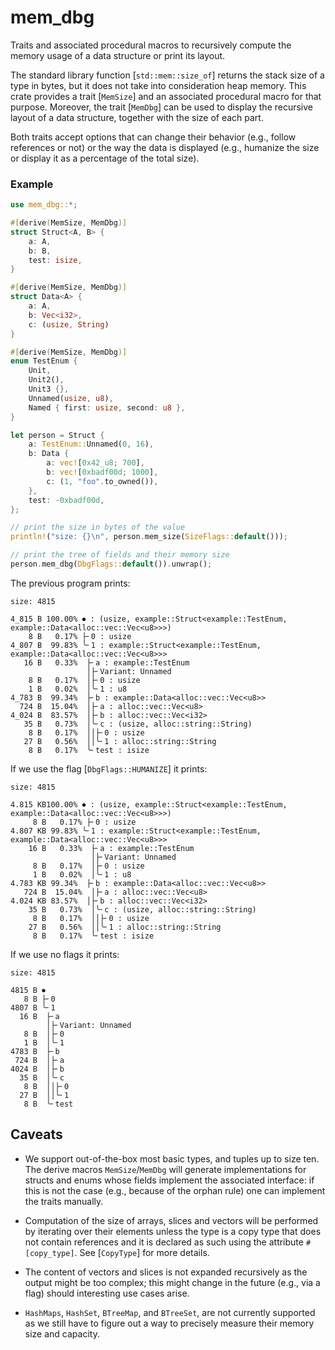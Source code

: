 # mem_dbg

Traits and associated procedural macros to recursively compute the memory usage of a data structure or print its layout.

The standard library function [`std::mem::size_of`] returns the stack size of a type in bytes, but
it does not take into consideration heap memory. This crate provides a trait [`MemSize`] and an associated procedural macro
for that purpose. Moreover, the trait [`MemDbg`] can be used to display the recursive layout of a data structure, together
with the size of each part.

Both traits accept options that can change their behavior (e.g., follow references or not) or 
the way the data is displayed (e.g., humanize the size or display it as a percentage of the total size).

### Example
```rust
use mem_dbg::*;

#[derive(MemSize, MemDbg)]
struct Struct<A, B> {
    a: A,
    b: B,
    test: isize,
}

#[derive(MemSize, MemDbg)]
struct Data<A> {
    a: A,
    b: Vec<i32>,
    c: (usize, String)
}

#[derive(MemSize, MemDbg)]
enum TestEnum {
    Unit,
    Unit2(),
    Unit3 {},
    Unnamed(usize, u8),
    Named { first: usize, second: u8 },
}

let person = Struct {
    a: TestEnum::Unnamed(0, 16),
    b: Data {
        a: vec![0x42_u8; 700],
        b: vec![0xbadf00d; 1000],
        c: (1, "foo".to_owned()),
    },
    test: -0xbadf00d,
};

// print the size in bytes of the value
println!("size: {}\n", person.mem_size(SizeFlags::default()));

// print the tree of fields and their memory size
person.mem_dbg(DbgFlags::default()).unwrap();
```

The previous program prints:
```text
size: 4815

4_815 B 100.00% ⏺ : (usize, example::Struct<example::TestEnum, example::Data<alloc::vec::Vec<u8>>>)
    8 B   0.17% ├╴0 : usize
4_807 B  99.83% ╰╴1 : example::Struct<example::TestEnum, example::Data<alloc::vec::Vec<u8>>>
   16 B   0.33%  ├╴a : example::TestEnum
                 │├╴Variant: Unnamed
    8 B   0.17%  │├╴0 : usize
    1 B   0.02%  │╰╴1 : u8
4_783 B  99.34%  ├╴b : example::Data<alloc::vec::Vec<u8>>
  724 B  15.04%  │├╴a : alloc::vec::Vec<u8>
4_024 B  83.57%  │├╴b : alloc::vec::Vec<i32>
   35 B   0.73%  │╰╴c : (usize, alloc::string::String)
    8 B   0.17%  ││├╴0 : usize
   27 B   0.56%  ││╰╴1 : alloc::string::String
    8 B   0.17%  ╰╴test : isize
```
If we use the flag [`DbgFlags::HUMANIZE`] it prints:
```text
size: 4815

4.815 KB100.00% ⏺ : (usize, example::Struct<example::TestEnum, example::Data<alloc::vec::Vec<u8>>>)
     8 B   0.17% ├╴0 : usize
4.807 KB 99.83% ╰╴1 : example::Struct<example::TestEnum, example::Data<alloc::vec::Vec<u8>>>
    16 B   0.33%  ├╴a : example::TestEnum
                  │├╴Variant: Unnamed
     8 B   0.17%  │├╴0 : usize
     1 B   0.02%  │╰╴1 : u8
4.783 KB 99.34%  ├╴b : example::Data<alloc::vec::Vec<u8>>
   724 B  15.04%  │├╴a : alloc::vec::Vec<u8>
4.024 KB 83.57%  │├╴b : alloc::vec::Vec<i32>
    35 B   0.73%  │╰╴c : (usize, alloc::string::String)
     8 B   0.17%  ││├╴0 : usize
    27 B   0.56%  ││╰╴1 : alloc::string::String
     8 B   0.17%  ╰╴test : isize
```
If we use no flags it prints:
```text
size: 4815

4815 B ⏺
   8 B ├╴0
4807 B ╰╴1
  16 B  ├╴a
        │├╴Variant: Unnamed
   8 B  │├╴0
   1 B  │╰╴1
4783 B  ├╴b
 724 B  │├╴a
4024 B  │├╴b
  35 B  │╰╴c
   8 B  ││├╴0
  27 B  ││╰╴1
   8 B  ╰╴test
```

## Caveats

* We support out-of-the-box most basic types, and tuples up to size ten. The derive macros 
  `MemSize`/`MemDbg` will generate
  implementations for structs and enums whose fields implement the associated interface: if this is not
  the case (e.g., because of the orphan rule) one can implement the traits manually.

* Computation of the size of arrays, slices and vectors will be performed by iterating over their elements
  unless the type is a copy type that does not contain references and it is declared as such using
  the attribute `#[copy_type]`. See [`CopyType`] for more details.

* The content of vectors and slices is not expanded recursively as the output might be too 
  complex; this might change in the future (e.g., via a flag) should interesting use cases arise.

* `HashMaps`, `HashSet`, `BTreeMap`, and `BTreeSet`, are not currently supported as we still 
  have to figure out a way to precisely measure their memory size and capacity.
